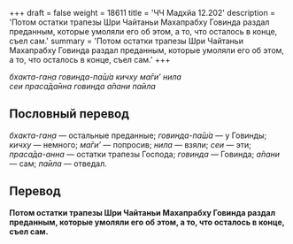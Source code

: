 +++
draft = false
weight = 18611
title = 'ЧЧ Мадхйа 12.202'
description = 'Потом остатки трапезы Шри Чайтаньи Махапрабху Говинда раздал преданным, которые умоляли его об этом, а то, что осталось в конце, съел сам.'
summary = 'Потом остатки трапезы Шри Чайтаньи Махапрабху Говинда раздал преданным, которые умоляли его об этом, а то, что осталось в конце, съел сам.'
+++

_бхакта-ган̣а говинда-па̄ш́а кичху ма̄ги’ нила  
сеи праса̄да̄нна говинда а̄пани па̄ила_

## Пословный перевод

_бхакта_\-_ган̣а_ — остальные преданные; _говинда_\-_па̄ш́а_ — у Говинды; _кичху_ — немного; _ма̄ги’_ — попросив; _нила_ — взяли; _сеи_ — эти; _праса̄да_\-_анна_ — остатки трапезы Господа; _говинда_ — Говинда; _а̄пани_ — сам; _па̄ила_ — отведал.

## Перевод

**Потом остатки трапезы Шри Чайтаньи Махапрабху Говинда раздал преданным, которые умоляли его об этом, а то, что осталось в конце, съел сам.**
